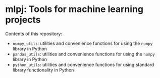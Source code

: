 # mlpj: Tools for machine learning projects

Contents of this repository:
* `numpy_utils`: utilities and convenience functions for using the `numpy`
  library in Python
* `pandas_utils`: utilities and convenience functions for using the `numpy`
  library in Python
* `python_utils`: utilities and convenience functions for using standard library
  functionality in Python
